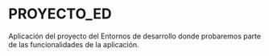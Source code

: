 # PROYECTO_ED
Aplicación del proyecto del Entornos de desarrollo donde probaremos parte de las funcionalidades de la aplicación.
